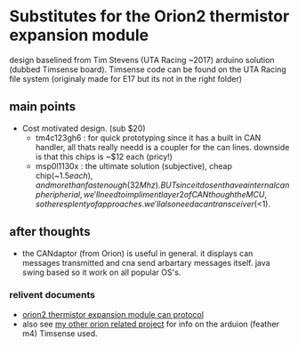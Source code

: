 # Substitutes for the Orion2 thermistor expansion module
design baselined from Tim Stevens (UTA Racing ~2017) arduino solution (dubbed Timsense board). Timsense code can be found on the UTA Racing file system (originaly made for E17 but its not in the right folder)

## main points
- Cost motivated design. (sub $20)
    - tm4c123gh6 : for quick prototyping since it has a built in CAN handler, all thats really needd is a coupler for the can lines.
        downside is that this chips is ~$12 each (pricy!)
    - msp0l1130x : the ultimate solution (subjective), cheap chip(~$1.5 each),
        and more than fast enough (32Mhz). BUT since it dosent have a internal can pheripherial, we'll need to impliment layer 2 of
        CAN though the MCU, so theres plenty of approaches. we'll also need a can transceiver (<$1).

## after thoughts 
- the CANdaptor (from Orion) is useful in general. it displays can messages transmitted and cna send arbartary messages itself. java swing based so it work on all popular OS's.


### relivent documents
- <a href="https://www.orionbms.com/downloads/misc/thermistor_module_canbus.pdf">orion2 thermistor expansion module can protocol</a>
- also see <a href="https://github.com/Gregification/tempsense_board_e26">my other orion related project</a> for info on the arduion (feather m4) Timsense used.
